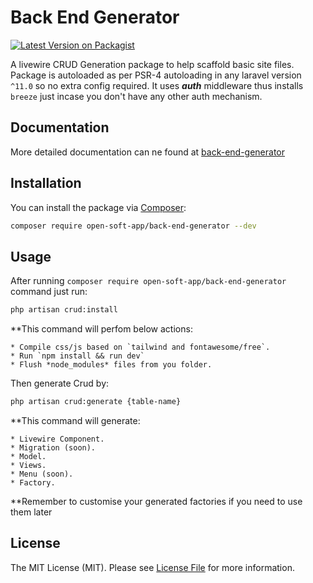 # Back End Generator

[![Latest Version on Packagist](https://img.shields.io/packagist/v/open-soft-app/back-end-generator.svg?style=flat-square)](https://packagist.org/packages/open-soft-app/back-end-generator)

A livewire CRUD Generation package to help scaffold basic site files. Package is autoloaded as per PSR-4 autoloading in any laravel version `^11.0` so no extra config required. It uses ***auth*** middleware thus installs `breeze` just incase you don't have any other auth mechanism.

## Documentation

More detailed documentation can ne found at [back-end-generator](https://open-soft-app.github.io/#/)

## Installation

You can install the package via [Composer](https://getcomposer.org/):

```bash
composer require open-soft-app/back-end-generator --dev
```

## Usage

After running `composer require open-soft-app/back-end-generator` command just run:

```bash
php artisan crud:install
```
**This command will perfom below actions:

    * Compile css/js based on `tailwind and fontawesome/free`.
    * Run `npm install && run dev`
    * Flush *node_modules* files from you folder.

 

Then generate Crud by:

```bash
php artisan crud:generate {table-name}
```
**This command will generate:

    * Livewire Component.
    * Migration (soon).
    * Model.
    * Views. 
    * Menu (soon).
    * Factory.
    
**Remember to customise your generated factories if you need to use them later
 
## License

The MIT License (MIT). Please see [License File](LICENSE.md) for more information.
